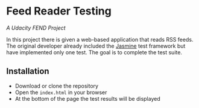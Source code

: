# Feed Reader Testing

_A Udacity FEND Project_

In this project there is given a web-based application that reads RSS feeds. The original developer already included the [Jasmine](http://jasmine.github.io/) test framework but have implemented only one test. The goal is to complete the test suite.

## Installation

* Download or clone the repository
* Open the `index.html` in your browser
* At the bottom of the page the test results will be displayed
